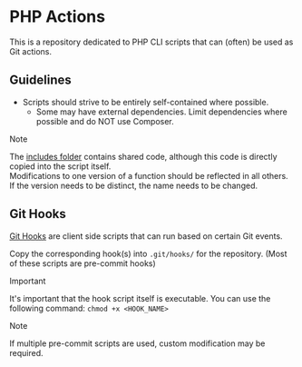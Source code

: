 # PHP Actions

This is a repository dedicated to PHP CLI scripts that can (often) be used as Git actions.

## Guidelines

- Scripts should strive to be entirely self-contained where possible.
	- Some may have external dependencies. Limit dependencies where possible and do NOT use Composer.

> [!NOTE]
> The [includes folder](./includes/) contains shared code, although this code is directly copied into the script itself.  
> Modifications to one version of a function should be reflected in all others. If the version needs to be distinct, the name needs to be changed.

## Git Hooks

[Git Hooks](https://git-scm.com/book/ms/v2/Customizing-Git-Git-Hooks) are client side scripts that can run based on certain Git events.

Copy the corresponding hook(s) into `.git/hooks/` for the repository. (Most of these scripts are pre-commit hooks)

> [!IMPORTANT]  
> It's important that the hook script itself is executable.
> You can use the following command: `chmod +x <HOOK_NAME>`

> [!NOTE]  
> If multiple pre-commit scripts are used, custom modification may be required.
